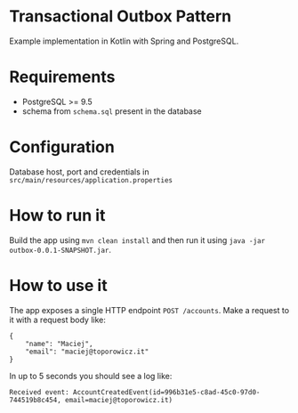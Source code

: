 # Transactional Outbox Pattern
Example implementation in Kotlin with Spring and PostgreSQL.

# Requirements
* PostgreSQL >= 9.5
* schema from `schema.sql` present in the database

# Configuration
Database host, port and credentials in `src/main/resources/application.properties`

# How to run it
Build the app using `mvn clean install` and then run it using `java -jar outbox-0.0.1-SNAPSHOT.jar`.

# How to use it
The app exposes a single HTTP endpoint `POST /accounts`.
Make a request to it with a request body like:
```
{
    "name": "Maciej",
    "email": "maciej@toporowicz.it"
}
```
In up to 5 seconds you should see a log like:
```
Received event: AccountCreatedEvent(id=996b31e5-c8ad-45c0-97d0-744519b8c454, email=maciej@toporowicz.it)
```